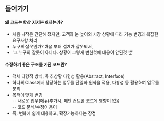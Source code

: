 ## 들어가기

#### 왜 코드는 항상 지저분 해지는가?
- 처음 시작은 간단해 졌지만, 고객의 눈 높이와 시장 상황에 따라 기능 변경과 복잡한 요구사항 처리
- 누구의 잘못인가? 처음 부터 설계가 잘못되서,
- '그 누구의 잘못이 아니다. 상황이 그렇게 변한것에 대응이 안된것 뿐'


#### 수정하기 좋은 구조를 가진 코드란?
- 객체 지향적 방식, 즉 추상황 다형성 활용(Abstract, Interface)
- 하나의 Class에서 담당하는 업무를 단일화 원칙을 적용, 다형성 등 활용하여 업무를 분리
- 목적에 맞게 변경<br>
-- 새로운 업무(메뉴)추가시, 메인 컨트롤 코드에 영향이 없음<br>
-- 코드 분석/수정이 용이<br>
- 즉, 변화에 쉽게 대응하고, 확장가능하다는 장점

  